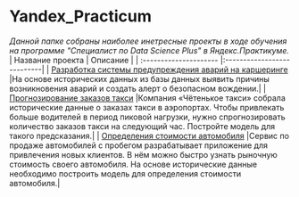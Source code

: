 # Yandex_Practicum


*Данной папке собраны наиболее инетресные проекты в ходе обучения на программе "Специалист по Data Science Plus" в Яндекс.Практикуме.*
| Название проекта           | Описание                     |
| :--------------------- |:---------------------------|
| [Разработка системы предупреждения аварий на каршеринге](https://github.com/YotaInGame/Yandex_Practicum/tree/main/Accident_Prevention_System) |На основе исторических данных из базы данных выявить причины возникновения аварий и создать алерт о безопасном вождении.|
| [Прогнозирование заказов такси](https://github.com/YotaInGame/Yandex_Practicum/tree/main/Forecasting_The_Number_Of_Taxi_Orders) |Компания «Чётенькое такси» собрала исторические данные о заказах такси в аэропортах. Чтобы привлекать больше водителей в период пиковой нагрузки, нужно спрогнозировать количество заказов такси на следующий час. Постройте модель для такого предсказания.|
| [Определения стоимости автомобиля](https://github.com/YotaInGame/Yandex_Practicum/tree/main/Determining_The_Cost_Of_A_Car) |Сервис по продаже автомобилей с пробегом  разрабатывает приложение для привлечения новых клиентов. В нём можно быстро узнать рыночную стоимость своего автомобиля. На основе исторические данные необходимо построить модель для определения стоимости автомобиля.|

